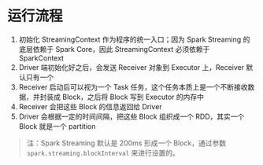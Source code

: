 # 运行流程

1. 初始化 StreamingContext 作为程序的统一入口；因为 Spark Streaming 的底层依赖于 Spark Core，因此 StreamingContext 必须依赖于 SparkContext
2. Driver 端初始化好之后，会发送 Receiver 对象到 Executor 上，Receiver 默认只有一个
3. Receiver 启动后可以视为一个 Task 任务，这个任务本质上是一个不断接收数据，并封装成 Block，之后将 Block 写到 Executor 的内存中
4. Receiver 会把这些 Block 的信息返回给 Driver
5. Driver 会根据一定的时间间隔，把这些 Block 组织成一个 RDD，其实一个 Block 就是一个 partition

> 注：Spark Streaming 默认是 200ms 形成一个 Block，通过参数 `spark.streaming.blockInterval` 来进行设置的。